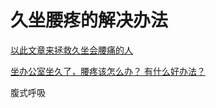 # 久坐腰疼的解决办法

[以此文章来拯救久坐会腰痛的人](https://zhuanlan.zhihu.com/p/22779996)

[坐办公室坐久了，腰疼该怎么办？ 有什么好办法？](https://www.zhihu.com/question/19641873)

腹式呼吸

